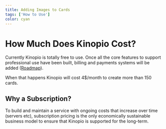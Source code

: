```yaml
---
title: Adding Images to Cards
tags: ['How to Use']
color: cyan
---
```

# How Much Does Kinopio Cost?

Currently Kinopio is totally free to use. Once all the core features to support professional use have been built, billing and payments systems will be added ([Roadmap](https://kinopio.club/-kinopio-roadmap-6TRE21gchHI7alHLuwzd5)).

When that happens Kinopio will cost 4$/month to create more than 150 cards.

## Why a Subscription?

To build and maintain a service with ongoing costs that increase over time (servers etc), subscription pricing is the only economically sustainable business model to ensure that Kinopio is supported for the long-term.